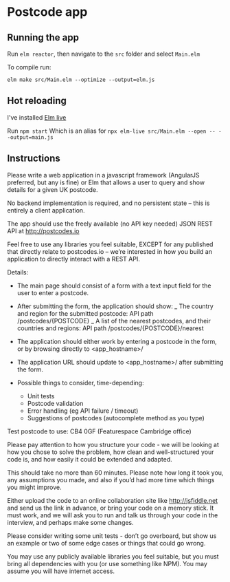 # Postcode app

## Running the app

Run `elm reactor`, then navigate to the `src` folder and select `Main.elm`

To compile run:

`elm make src/Main.elm --optimize --output=elm.js`

## Hot reloading

I've installed [Elm live](https://github.com/wking-io/elm-live)

Run `npm start`
Which is an alias for `npx elm-live src/Main.elm --open -- --output=main.js`

## Instructions

Please write a web application in a javascript framework (AngularJS preferred, but any is fine) or Elm that
allows a user to query and show details for a given UK postcode.

No backend implementation is required, and no persistent state – this is entirely a client application.

The app should use the freely available (no API key needed) JSON REST API at http://postcodes.io

Feel free to use any libraries you feel suitable, EXCEPT for any published that directly relate to postcodes.io –
we’re interested in how you build an application to directly interact with a REST API.

Details:

-   The main page should consist of a form with a text input field for the user to enter a postcode.
-   After submitting the form, the application should show:
    _ The country and region for the submitted postcode: API path /postcodes/{POSTCODE}
    _ A list of the nearest postcodes, and their countries and regions: API path
    /postcodes/{POSTCODE}/nearest

-   The application should either work by entering a postcode in the form, or by browsing directly to
    <app_hostname>/<postcode>
-   The application URL should update to <app_hostname>/<postcode> after submitting the form.
-   Possible things to consider, time-depending:
    -   Unit tests
    -   Postcode validation
    -   Error handling (eg API failure / timeout)
    -   Suggestions of postcodes (autocomplete method as you type)

Test postcode to use: CB4 0GF (Featurespace Cambridge office)

Please pay attention to how you structure your code - we will be looking at how you chose to solve the problem, how clean and well-structured your code is, and how easily it could be extended and adapted.

This should take no more than 60 minutes. Please note how long it took you, any assumptions you made, and also if you’d had more time which things you might improve.

Either upload the code to an online collaboration site like http://jsfiddle.net and send us the link in advance, or bring your code on a memory stick. It must work, and we will ask you to run and talk us through your code in the interview, and perhaps make some changes.

Please consider writing some unit tests - don’t go overboard, but show us an example or two of some edge
cases or things that could go wrong.

You may use any publicly available libraries you feel suitable, but you must bring all dependencies with you
(or use something like NPM). You may assume you will have internet access.
